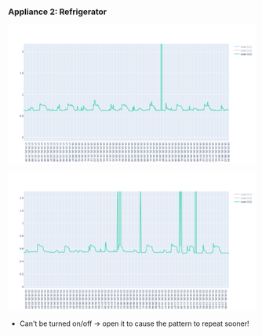 ### Appliance 2: Refrigerator

![Captured power signature 2](src/images/Refrigerator.png)

![Refrigerator signature](src/images/Refrigerator-confirmation-opened.png)

- Can't be turned on/off -> open it to cause the pattern to repeat sooner!
